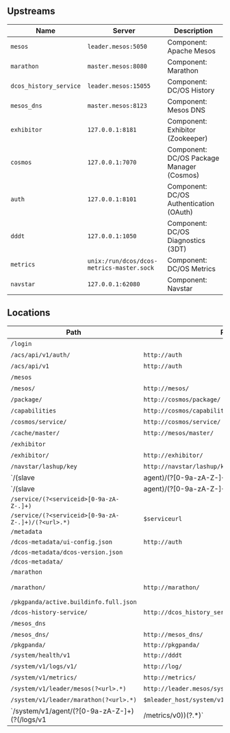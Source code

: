 ## Upstreams

| Name | Server | Description |
|------|--------|-------------|
| `mesos` | `leader.mesos:5050` |  Component: Apache Mesos |
| `marathon` | `master.mesos:8080` |  Component: Marathon |
| `dcos_history_service` | `leader.mesos:15055` |  Component: DC/OS History |
| `mesos_dns` | `master.mesos:8123` |  Component: Mesos DNS |
| `exhibitor` | `127.0.0.1:8181` |  Component: Exhibitor (Zookeeper) |
| `cosmos` | `127.0.0.1:7070` |  Component: DC/OS Package Manager (Cosmos) |
| `auth` | `127.0.0.1:8101` |  Component: DC/OS Authentication (OAuth) |
| `dddt` | `127.0.0.1:1050` |  Component: DC/OS Diagnostics (3DT) |
| `metrics` | `unix:/run/dcos/dcos-metrics-master.sock` |  Component: DC/OS Metrics |
| `navstar` | `127.0.0.1:62080` |  Component: Navstar |

## Locations

| Path | ProxyPass | Description |
|------|-----------|-------------|
| `/login` |   |  Login |
| `/acs/api/v1/auth/` | `http://auth` |  Component: DC/OS Authentication (OAuth) |
| `/acs/api/v1` | `http://auth` |  Component: DC/OS Authentication (OAuth) |
| `/mesos` |   |  Redirect: /mesos/ |
| `/mesos/` | `http://mesos/` |  Component: Apache Mesos Master (Leader) |
| `/package/` | `http://cosmos/package/` |  Component: DC/OS Package Manager (Cosmos) |
| `/capabilities` | `http://cosmos/capabilities` |  Component: DC/OS Package Manager (Cosmos) |
| `/cosmos/service/` | `http://cosmos/service/` |  Component: DC/OS Package Manager (Cosmos) |
| `/cache/master/` | `http://mesos/master/` |  Mesos Master Cache (5 seconds) |
| `/exhibitor` |   |  Redirect: /exhibitor/ |
| `/exhibitor/` | `http://exhibitor/` |  Component: Exhibitor (Zookeeper) |
| `/navstar/lashup/key` | `http://navstar/lashup/key` |  Component: Navstar |
| `/(slave|agent)/(?<agentid>[0-9a-zA-Z-]+)` |   |  Redirect: /agent/<agentid>/ |
| `/(slave|agent)/(?<agentid>[0-9a-zA-Z-]+)(?<url>.+)` | `$agentaddr:$agentport` |  Component: Apache Mesos Agent |
| `/service/(?<serviceid>[0-9a-zA-Z-.]+)` |   |  Redirect: /service/<serviceid>/ |
| `/service/(?<serviceid>[0-9a-zA-Z-.]+)/(?<url>.*)` | `$serviceurl` |  DC/OS Service Proxy |
| `/metadata` |   |  |
| `/dcos-metadata/ui-config.json` | `http://auth` |  TODO split this into its own file |
| `/dcos-metadata/dcos-version.json` |   |  |
| `/dcos-metadata/` |   |  |
| `/marathon` |   |  Deprecated. Use /service/marathon/ |
| `/marathon/` | `http://marathon/` |  TODO(cmaloney): Make the Web UI work in a subdirectory.  Deprecated. Use /service/marathon/ |
| `/pkgpanda/active.buildinfo.full.json` |   |  |
| `/dcos-history-service/` | `http://dcos_history_service/` |  Component: DC/OS History |
| `/mesos_dns` |   |  Redirect: /mesos_dns/ |
| `/mesos_dns/` | `http://mesos_dns/` |  Component: Mesos DNS |
| `/pkgpanda/` | `http://pkgpanda/` |  |
| `/system/health/v1` | `http://dddt` |  Component: DC/OS Diagnostics (3DT) |
| `/system/v1/logs/v1/` | `http://log/` |  Component: DC/OS Log |
| `/system/v1/metrics/` | `http://metrics/` |  Component: DC/OS Metrics |
| `/system/v1/leader/mesos(?<url>.*)` | `http://leader.mesos/system/v1$url$is_args$query_string` |  Mesos Leader Proxy |
| `/system/v1/leader/marathon(?<url>.*)` | `$mleader_host/system/v1$url$is_args$query_string` |  Marathon Leader Proxy |
| `/system/v1/agent/(?<agentid>[0-9a-zA-Z-]+)(?<type>(/logs/v1|/metrics/v0))(?<url>.*)` | `$agentaddr:61001/system/v1$type$url$is_args$query_string` |  DC/OS Agent Proxy |

